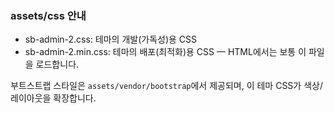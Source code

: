 ### assets/css 안내

- sb-admin-2.css: 테마의 개발(가독성)용 CSS
- sb-admin-2.min.css: 테마의 배포(최적화)용 CSS — HTML에서는 보통 이 파일을 로드합니다.

부트스트랩 스타일은 `assets/vendor/bootstrap`에서 제공되며, 이 테마 CSS가 색상/레이아웃을 확장합니다.

